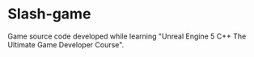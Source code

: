 # Slash-game
Game source code developed while learning "Unreal Engine 5 C++ The Ultimate Game Developer Course".
